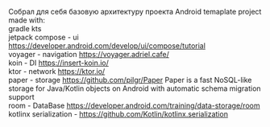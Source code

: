 Собрал для себя базовую архитектуру проекта
Android temaplate project made with:  
gradle kts  
jetpack compose - ui https://developer.android.com/develop/ui/compose/tutorial  
voyager - navigation https://voyager.adriel.cafe/  
koin - DI https://insert-koin.io/  
ktor - network https://ktor.io/  
paper - storage https://github.com/pilgr/Paper Paper is a fast NoSQL-like storage for Java/Kotlin objects on Android with automatic schema migration support    
room - DataBase https://developer.android.com/training/data-storage/room  
kotlinx serialization - https://github.com/Kotlin/kotlinx.serialization
